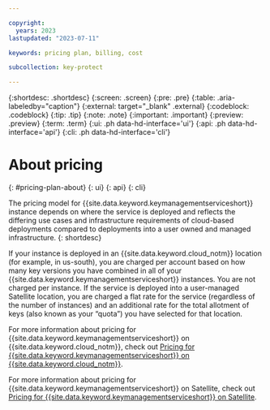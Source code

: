 ```yaml
---

copyright:
  years: 2023
lastupdated: "2023-07-11"

keywords: pricing plan, billing, cost

subcollection: key-protect

---
```


{:shortdesc: .shortdesc}
{:screen: .screen}
{:pre: .pre}
{:table: .aria-labeledby="caption"}
{:external: target="_blank" .external}
{:codeblock: .codeblock}
{:tip: .tip}
{:note: .note}
{:important: .important}
{:preview: .preview}
{:term: .term}
{:ui: .ph data-hd-interface='ui'}
{:api: .ph data-hd-interface='api'}
{:cli: .ph data-hd-interface='cli'}

# About pricing
{: #pricing-plan-about}
{: ui}
{: api}
{: cli}

The pricing model for {{site.data.keyword.keymanagementserviceshort}} instance depends on where the service is deployed and reflects the differing use cases and infrastructure requirements of cloud-based deployments compared to deployments into a user owned and managed infrastructure.
{: shortdesc}

If your instance is deployed in an {{site.data.keyword.cloud_notm}} location (for example, in us-south), you are charged per account based on how many key versions you have combined in all of your {{site.data.keyword.keymanagementserviceshort}} instances. You are not charged per instance. If the service is deployed into a user-managed Satellite location, you are charged a flat rate for the service (regardless of the number of instances) and an additional rate for the total allotment of keys (also known as your “quota”) you have selected for that location.

For more information about pricing for {{site.data.keyword.keymanagementserviceshort}} on {{site.data.keyword.cloud_notm}}, check out [Pricing for {{site.data.keyword.keymanagementserviceshort}} on {{site.data.keyword.cloud_notm}}](/docs/key-protect?topic=key-protect-pricing-plan).

For more information about pricing for {{site.data.keyword.keymanagementserviceshort}} on Satellite, check out [Pricing for {{site.data.keyword.keymanagementserviceshort}} on Satellite](/docs/key-protect?topic=key-protect-pricing-plan-satellite).